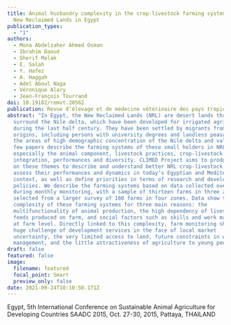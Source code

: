 ```yaml
---
title: Animal husbandry complexity in the crop-livestock farming systems of the
  New Reclaimed Lands in Egypt
publication_types:
  - "1"
authors:
  - Mona Abdelzaher Ahmed Osman
  - Ibrahim Daoud
  - Sherif Melak
  - E. Salah
  - Y. Hafez
  - A. Haggah
  - Adel Aboul Naga
  - Véronique Alary
  - Jean-François Tourrand
doi: 10.19182/remvt.20562
publication: Revue d’élevage et de médecine vétérinaire des pays tropicaux, 67(4), 201-212.
abstract: "In Egypt, the New Reclaimed Lands (NRL) are desert lands that
  surround the Nile delta, which have been developed for irrigated agriculture
  during the last half century. They have been settled by migrants from diverse
  origins, including persons with university degrees and landless peasants from
  the areas of high demographic concentration of the Nile delta and valley. Only
  few papers describe the farming systems of these small holders in NRL,
  especially the animal component, livestock practices, crop-livestock
  integration, performances and diversity. CLIMED Project aims to produce data
  on these themes to describe and understand better NRL crop-livestock systems,
  assess their performances and dynamics in today’s Egyptian and Mediterranean
  context, as well as define priorities in terms of research and development
  policies. We describe the farming systems based on data collected over a year
  during monthly monitoring, with a sample of thirteen farms in three zones,
  selected from a larger survey of 160 farms in four zones. Data show the high
  complexity of these farming systems for three main reasons: the
  multifunctionality of animal production, the high dependency of livestock on
  feeds produced on farm, and social factors such as skills and work management
  at farm level. Directly linked to this complexity, farm monitoring shows the
  huge challenge of development services in the face of local market
  uncertainty, the very limited access to land, future constraints in water
  management, and the little attractiveness of agriculture to young people."
draft: false
featured: false
image:
  filename: featured
  focal_point: Smart
  preview_only: false
date: 2021-09-24T10:10:50.171Z
---
```

<!--StartFragment-->

Egypt, 5th International Conference on Sustainable Animal Agriculture for Developing Countries SAADC 2015, Oct. 27-30, 2015, Pattaya, THAILAND

<!--EndFragment-->